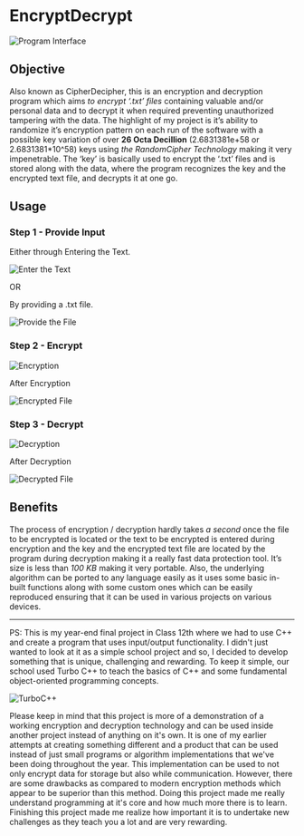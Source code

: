 # EncryptDecrypt
![Program Interface](/readmeimages/2.PNG)
## Objective
Also known as CipherDecipher, this is an encryption and decryption program which aims <i>to encrypt ‘.txt’ files</i> containing valuable and/or personal data and to decrypt it when required preventing unauthorized tampering with the data. The highlight of my project is it’s ability to randomize it’s encryption pattern on each run of the software with a possible key variation of over <b>26 Octa Decillion</b> (2.6831381e+58 or 2.6831381*10^58) keys using <i>the RandomCipher Technology</i> making it very impenetrable. The ‘key’ is basically used to encrypt the ‘.txt’ files and is stored along with the data, where the program recognizes the key and the encrypted text file, and decrypts it at one go.

## Usage

### Step 1 - Provide Input

Either through Entering the Text.

![Enter the Text](/readmeimages/3(a).PNG)

OR

By providing a .txt file.

![Provide the File](/readmeimages/3(b1).PNG)

### Step 2 - Encrypt

![Encryption](/readmeimages/3(b2).PNG)

After Encryption

![Encrypted File](/readmeimages/4.PNG)

### Step 3 - Decrypt

![Decryption](/readmeimages/5.PNG)

After Decryption

![Decrypted File](/readmeimages/6.PNG)

## Benefits
The process of encryption / decryption hardly takes <i>a second</i> once the file to be encrypted is located or the text to be encrypted is entered during encryption and the key and the encrypted text file are located by the program during decryption making it a really fast data protection tool. It’s size is less than <i>100 KB</i> making it very portable. Also, the underlying algorithm can be ported to any language easily as it uses some basic in-built functions along with some custom ones which can be easily reproduced ensuring that it can be used in various projects on various devices.

---
PS: This is my year-end final project in Class 12th where we had to use C++ and create a program that uses input/output functionality. I didn't just wanted to look at it as a simple school project and so, I decided to develop something that is unique, challenging and rewarding. To keep it simple, our school used Turbo C++ to teach the basics of C++ and some fundamental object-oriented programming concepts.

![TurboC++](/readmeimages/1.PNG)

Please keep in mind that this project is more of a demonstration of a working encryption and decryption technology and can be used inside another project instead of anything on it's own. It is one of my earlier attempts at creating something different and a product that can be used instead of just small programs or algorithm implementations that we've been doing throughout the year. This implementation can be used to not only encrypt data for storage but also while communication. However, there are some drawbacks as compared to modern encryption methods which appear to be superior than this method. Doing this project made me really understand programming at it's core and how much more there is to learn. Finishing this project made me realize how important it is to undertake new challenges as they teach you a lot and are very rewarding.
